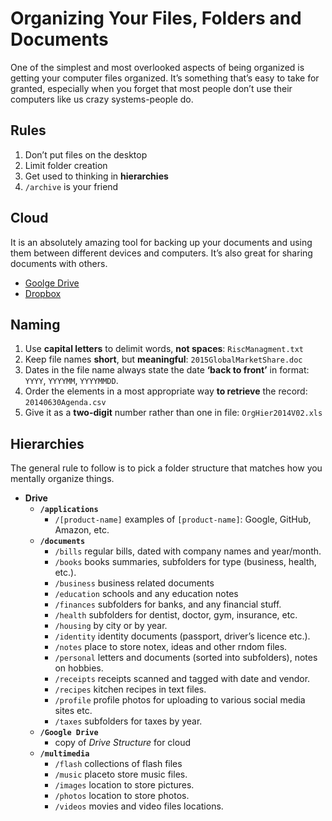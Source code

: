 # Organizing Your Files, Folders and Documents

One of the simplest and most overlooked aspects of being organized is getting your computer files organized. It’s something that’s easy to take for granted, especially when you forget that most people don’t use their computers like us crazy systems-people do.

## Rules

1. Don’t put files on the desktop
2. Limit folder creation
3. Get used to thinking in **hierarchies**
4. `/archive` is your friend

## Cloud

It is an absolutely amazing tool for backing up your documents and using them between different devices and computers. It’s also great for sharing documents with others.

- [Goolge Drive](https://www.google.com/drive/)
- [Dropbox](https://www.dropbox.com/)

## Naming

1. Use **capital letters** to delimit words, **not spaces**: `RiscManagment.txt`
2. Keep file names **short**, but **meaningful**: `2015GlobalMarketShare.doc` 
3. Dates in the file name always state the date **‘back to front’** in format: `YYYY`, `YYYYMM`, `YYYYMMDD`. 
4. Order the elements in a most appropriate way **to retrieve** the record: `20140630Agenda.csv`
5. Give it as a **two-digit** number rather than one in file: `OrgHier2014V02.xls`

## Hierarchies

The general rule to follow is to pick a folder structure that matches how you mentally organize things.

- **Drive**
  - **`/applications`**
    - `/[product-name]` examples of `[product-name]`: Google, GitHub, Amazon, etc.
  - **`/documents`**
    - `/bills` regular bills, dated with company names and year/month.
    - `/books` books summaries, subfolders for type (business, health, etc.).
    - `/business` business related documents
    - `/education` schools and any education notes
    - `/finances` subfolders for banks, and any financial stuff.
    - `/health` subfolders for dentist, doctor, gym, insurance, etc.
    - `/housing` by city or by year.
    - `/identity` identity documents (passport, driver’s licence etc.).
    - `/notes` place to store notex, ideas and other rndom files.
    - `/personal` letters and documents (sorted into subfolders), notes on hobbies.
    - `/receipts` receipts scanned and tagged with date and vendor.
    - `/recipes` kitchen recipes in text files.
    - `/profile` profile photos for uploading to various social media sites etc.
    - `/taxes` subfolders for taxes by year.
  - **`/Google Drive`**
    - copy of *Drive Structure* for cloud
  - **`/multimedia`**
    - `/flash` collections of flash files
    - `/music` placeto store music files.
    - `/images` location to store pictures.
    - `/photos` location to store photos.
    - `/videos` movies and video files locations.
